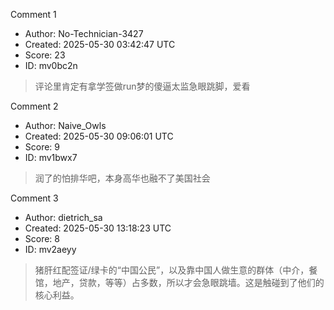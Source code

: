 Comment 1

- Author: No-Technician-3427
- Created: 2025-05-30 03:42:47 UTC
- Score: 23
- ID: mv0bc2n

> 评论里肯定有拿学签做run梦的傻逼太监急眼跳脚，爱看

Comment 2

- Author: Naive_Owls
- Created: 2025-05-30 09:06:01 UTC
- Score: 9
- ID: mv1bwx7

> 润了的怕排华吧，本身高华也融不了美国社会

Comment 3

- Author: dietrich_sa
- Created: 2025-05-30 13:18:23 UTC
- Score: 8
- ID: mv2aeyy

> 猪肝红配签证/绿卡的“中国公民”，以及靠中国人做生意的群体（中介，餐馆，地产，贷款，等等）占多数，所以才会急眼跳墙。这是触碰到了他们的核心利益。
